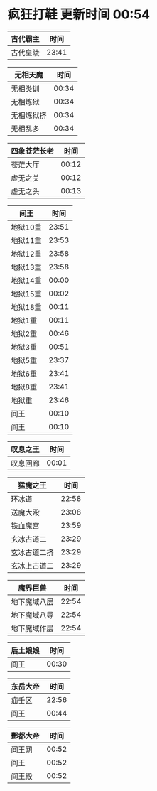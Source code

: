 # 疯狂打鞋 更新时间 00:54

| 古代霸主   | 时间    |
|--------|-------|
| 古代皇陵 | 23:41 |

| 无相天魔   | 时间    |
|--------|-------|
| 无相类训 | 00:34 |
| 无相炼狱 | 00:34 |
| 无相炼狱挤 | 00:34 |
| 无相乱多 | 00:34 |

| 四象苍茫长老   | 时间    |
|--------|-------|
| 苍茫大厅 | 00:12 |
| 虚无之关 | 00:12 |
| 虚无之头 | 00:13 |

| 间王   | 时间    |
|--------|-------|
| 地狱10重 | 23:51 |
| 地狱11重 | 23:53 |
| 地狱12重 | 23:58 |
| 地狱13重 | 23:58 |
| 地狱14重 | 00:00 |
| 地狱15重 | 00:02 |
| 地狱18重 | 00:11 |
| 地狱1重 | 00:11 |
| 地狱2重 | 00:46 |
| 地狱3重 | 00:51 |
| 地狱5重 | 23:37 |
| 地狱6重 | 23:41 |
| 地狱8重 | 23:41 |
| 地狱重 | 23:46 |
| 间王 | 00:10 |
| 阎王 | 00:10 |

| 叹息之王   | 时间    |
|--------|-------|
| 叹息回廊 | 00:01 |

| 猛魔之王   | 时间    |
|--------|-------|
| 环冰道 | 22:58 |
| 送魔大殴 | 23:08 |
| 铁血魔宫 | 23:59 |
| 玄冰古道二 | 23:29 |
| 玄冰古道二挤 | 23:29 |
| 玄冰上古道二 | 23:29 |

| 魔界巨兽   | 时间    |
|--------|-------|
| 地下魔域八层 | 22:54 |
| 地下魔域八导 | 22:54 |
| 地下魔域作层 | 22:54 |

| 后土娘娘   | 时间    |
|--------|-------|
| 阎王 | 00:30 |

| 东岳大帝   | 时间    |
|--------|-------|
| 疝壬区 | 22:56 |
| 阎王 | 00:44 |

| 酆都大帝   | 时间    |
|--------|-------|
| 间王网 | 00:52 |
| 阎王 | 00:52 |
| 阎王殿 | 00:52 |